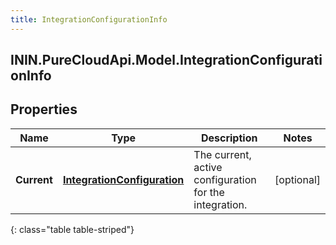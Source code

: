 ```yaml
---
title: IntegrationConfigurationInfo
---
```

## ININ.PureCloudApi.Model.IntegrationConfigurationInfo

## Properties

|Name | Type | Description | Notes|
|------------ | ------------- | ------------- | -------------|
| **Current** | [**IntegrationConfiguration**](IntegrationConfiguration.html) | The current, active configuration for the integration. | [optional] |
{: class="table table-striped"}


